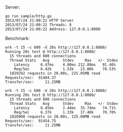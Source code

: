 Server:

	go run sample/http.go
	2013/07/24 21:00:22 HTTP Server
	2013/07/24 21:00:22 Threads: 8
	2013/07/24 21:00:22 Address: 127.0.0.1:8080

Benchmark:

	wrk -t 15 -c 600 -d 20s http://127.0.0.1:8080/
	Running 20s test @ http://127.0.0.1:8080/
	  15 threads and 600 connections
	  Thread Stats   Avg      Stdev     Max   +/- Stdev
	    Latency     6.47ms    4.00ms 212.88ms   91.46%
	    Req/Sec     6.42k     1.53k   23.00k    70.53%
	  1829292 requests in 20.00s, 225.05MB read
	Requests/sec:  91484.37
	Transfer/sec:     11.25MB

	wrk -t 15 -c 600 -d 20s http://127.0.0.1:8080/
	Running 20s test @ http://127.0.0.1:8080/
	  15 threads and 600 connections
	  Thread Stats   Avg      Stdev     Max   +/- Stdev
	    Latency     6.45ms    2.44ms  35.74ms   74.71%
	    Req/Sec     6.37k     1.33k   17.40k    70.70%
	  1828908 requests in 20.00s, 225.00MB read
	Requests/sec:  91454.75
	Transfer/sec:     11.25MB
